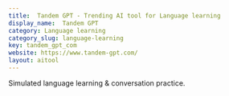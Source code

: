 ```yaml
---
title:  Tandem GPT - Trending AI tool for Language learning
display_name:  Tandem GPT
category: Language learning
category_slug: language-learning
key: tandem_gpt_com
website: https://www.tandem-gpt.com/
layout: aitool
---
```


Simulated language learning & conversation practice.
